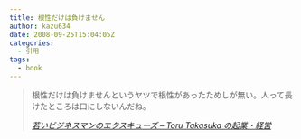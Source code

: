 ```yaml
---
title: 根性だけは負けません
author: kazu634
date: 2008-09-25T15:04:05Z
categories:
  - 引用
tags:
  - book
---
```

<div class="section">
<blockquote title="若いビジネスマンのエクスキューズ - Toru Takasuka の起業・経営" cite="http://d.hatena.ne.jp/ttakasuka/20080925/p2">
<p>
      根性だけは負けませんというヤツで根性があったためしが無い。人って長けたところは口にしないんだね。
</p>

<p>
<cite><a href="http://d.hatena.ne.jp/ttakasuka/20080925/p2" onclick="__gaTracker('send', 'event', 'outbound-article', 'http://d.hatena.ne.jp/ttakasuka/20080925/p2', '若いビジネスマンのエクスキューズ &#8211; Toru Takasuka の起業・経営');" target="_blank">若いビジネスマンのエクスキューズ &#8211; Toru Takasuka の起業・経営</a></cite>
</p>
</blockquote>
</div>
